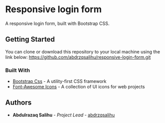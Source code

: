 # Responsive login form

A responsive login form, built with Bootstrap CSS.


## Getting Started

You can clone or download this repository to your local machine using the link below:
<https://github.com/abdrzqsalihu/responsive-login-form.git>

### Built With

* [Bootstrap Css](https://getbootstrap.com/) - A utility-first CSS framework
* [Font-Awesome Icons](https://fontawesome.com/) - A collection of UI icons for web projects

## Authors

* **Abdulrazaq Salihu** - *Project Lead* - [abdrzqsalihu](https://github.com/abdrzqsalihu)
